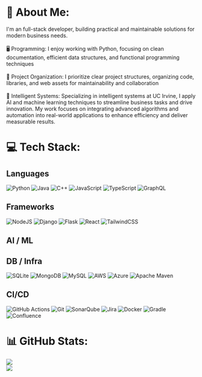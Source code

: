 # 💫 About Me:
I'm an full-stack developer, building practical and maintainable solutions for modern business needs.<br><br>🖥️ Programming: I enjoy working with Python, focusing on clean documentation, efficient data structures, and functional programming techniques<br><br>📁 Project Organization: I prioritize clear project structures, organizing code, libraries, and web assets for maintainability and collaboration<br><br>🤖 Intelligent Systems: Specializing in intelligent systems at UC Irvine, I apply AI and machine learning techniques to streamline business tasks and drive innovation. My work focuses on integrating advanced algorithms and automation into real-world applications to enhance efficiency and deliver measurable results.

# 💻 Tech Stack:

## Languages
![Python](https://img.shields.io/badge/python-3670A0?style=flat&logo=python&logoColor=ffdd54) ![Java](https://img.shields.io/badge/java-%23ED8B00.svg?style=flat&logo=openjdk&logoColor=white) ![C++](https://img.shields.io/badge/c++-%2300599C.svg?style=flat&logo=c%2B%2B&logoColor=white) ![JavaScript](https://img.shields.io/badge/javascript-%23323330.svg?style=flat&logo=javascript&logoColor=%23F7DF1E) ![TypeScript](https://img.shields.io/badge/typescript-%23007ACC.svg?style=flat&logo=typescript&logoColor=white) ![GraphQL](https://img.shields.io/badge/-GraphQL-E10098?style=flat&logo=graphql&logoColor=white) 

## Frameworks
![NodeJS](https://img.shields.io/badge/node.js-6DA55F?style=flat&logo=node.js&logoColor=white) ![Django](https://img.shields.io/badge/django-%23092E20.svg?style=flat&logo=django&logoColor=white) ![Flask](https://img.shields.io/badge/flask-%23000.svg?style=flat&logo=flask&logoColor=white) ![React](https://img.shields.io/badge/react-%2320232a.svg?style=flat&logo=react&logoColor=%2361DAFB) ![TailwindCSS](https://img.shields.io/badge/tailwindcss-%2338B2AC.svg?style=flat&logo=tailwind-css&logoColor=white) 

## AI / ML


## DB / Infra
![SQLite](https://img.shields.io/badge/sqlite-%2307405e.svg?style=flat&logo=sqlite&logoColor=white) ![MongoDB](https://img.shields.io/badge/MongoDB-%234ea94b.svg?style=flat&logo=mongodb&logoColor=white) ![MySQL](https://img.shields.io/badge/mysql-4479A1.svg?style=flat&logo=mysql&logoColor=white) ![AWS](https://img.shields.io/badge/AWS-%23FF9900.svg?style=flat&logo=amazon-aws&logoColor=white) ![Azure](https://img.shields.io/badge/azure-%230072C6.svg?style=flat&logo=microsoftazure&logoColor=white) ![Apache Maven](https://img.shields.io/badge/Apache%20Maven-C71A36?style=flat&logo=Apache%20Maven&logoColor=white)

## CI/CD
![GitHub Actions](https://img.shields.io/badge/github%20actions-%232671E5.svg?style=flat&logo=githubactions&logoColor=white) ![Git](https://img.shields.io/badge/git-%23F05033.svg?style=flat&logo=git&logoColor=white) ![SonarQube](https://img.shields.io/badge/SonarQube-black?style=flat&logo=sonarqube&logoColor=4E9BCD) ![Jira](https://img.shields.io/badge/jira-%230A0FFF.svg?style=flat&logo=jira&logoColor=white) ![Docker](https://img.shields.io/badge/docker-%230db7ed.svg?style=flat&logo=docker&logoColor=white) ![Gradle](https://img.shields.io/badge/Gradle-02303A.svg?style=flat&logo=Gradle&logoColor=white) ![Confluence](https://img.shields.io/badge/confluence-%23172BF4.svg?style=flat&logo=confluence&logoColor=white) 

# 📊 GitHub Stats:
<!-- ![](https://github-readme-stats.vercel.app/api?username=arrrnav&theme=catppuccin_mocha&hide_border=true&include_all_commits=true&count_private=true)<br/> -->
![](https://nirzak-streak-stats.vercel.app/?user=arrrnav&theme=catppuccin_mocha&hide_border=true)<br/>
![](https://github-readme-stats.vercel.app/api/top-langs/?username=arrrnav&theme=catppuccin_mocha&hide_border=true&include_all_commits=true&count_private=true&layout=compact)

